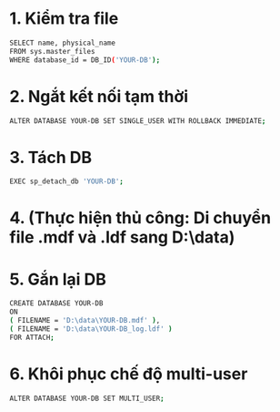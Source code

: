 # 1. Kiểm tra file

```bash
SELECT name, physical_name 
FROM sys.master_files 
WHERE database_id = DB_ID('YOUR-DB');
```

# 2. Ngắt kết nối tạm thời

```bash
ALTER DATABASE YOUR-DB SET SINGLE_USER WITH ROLLBACK IMMEDIATE;
```

# 3. Tách DB

```bash
EXEC sp_detach_db 'YOUR-DB';
```

# 4. (Thực hiện thủ công: Di chuyển file .mdf và .ldf sang D:\data)

# 5. Gắn lại DB

```bash
CREATE DATABASE YOUR-DB
ON 
( FILENAME = 'D:\data\YOUR-DB.mdf' ),
( FILENAME = 'D:\data\YOUR-DB_log.ldf' )
FOR ATTACH;
```

# 6. Khôi phục chế độ multi-user

```bash
ALTER DATABASE YOUR-DB SET MULTI_USER;
```
